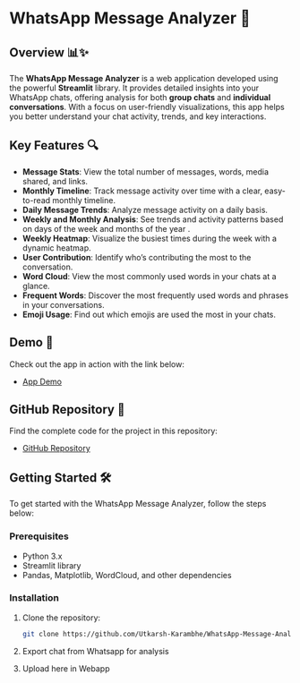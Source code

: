 # WhatsApp Message Analyzer 🚀

## Overview 📊✨

The **WhatsApp Message Analyzer** is a web application developed using the powerful **Streamlit** library. It provides detailed insights into your WhatsApp chats, offering analysis for both **group chats** and **individual conversations**. With a focus on user-friendly visualizations, this app helps you better understand your chat activity, trends, and key interactions.

## Key Features 🔍

- **Message Stats**: View the total number of messages, words, media shared, and links.
- **Monthly Timeline**: Track message activity over time with a clear, easy-to-read monthly timeline.
- **Daily Message Trends**: Analyze message activity on a daily basis.
- **Weekly and Monthly Analysis**: See trends and activity patterns based on days of the week and months of the year .
- **Weekly Heatmap**: Visualize the busiest times during the week with a dynamic heatmap.
- **User Contribution**: Identify who’s contributing the most to the conversation.
- **Word Cloud**: View the most commonly used words in your chats at a glance.
- **Frequent Words**: Discover the most frequently used words and phrases in your conversations.
- **Emoji Usage**: Find out which emojis are used the most in your chats.

## Demo 🔗

Check out the app in action with the link below:
- [App Demo](https://lnkd.in/dQ_4qgFX)

## GitHub Repository 📁

Find the complete code for the project in this repository:
- [GitHub Repository](https://lnkd.in/dHct-nwN)

## Getting Started 🛠️

To get started with the WhatsApp Message Analyzer, follow the steps below:

### Prerequisites

- Python 3.x
- Streamlit library
- Pandas, Matplotlib, WordCloud, and other dependencies

### Installation

1. Clone the repository:

   ```bash
   git clone https://github.com/Utkarsh-Karambhe/WhatsApp-Message-Analyzer.git


2. Export chat from Whatsapp for analysis

3. Upload here in Webapp
